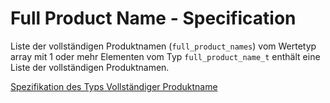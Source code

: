 # Full Product Name - Specification

Liste der vollständigen Produktnamen (`full_product_names`) vom Wertetyp array mit 1 oder mehr Elementen vom Typ `full_product_name_t` enthält eine Liste der vollständigen Produktnamen.

[Spezifikation des Typs Vollständiger Produktname](types/full_product_name-spec.de.md)

